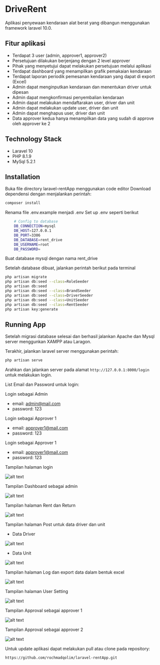 # DriveRent

Aplikasi penyewaan kendaraan alat berat yang dibangun menggunakan framework laravel 10.0.

## Fitur aplikasi

-   Terdapat 3 user (admin, approver1, approver2)
-   Persetujuan dilakukan berjenjang dengan 2 level approver
-   Pihak yang menyetujui dapat melakukan persetujuan melalui aplikasi
-   Terdapat dashboard yang menampilkan grafik pemakaian kendaraan
-   Terdapat laporan periodik pemesanan kendaraan yang dapat di export (Excel)
-   Admin dapat menginputkan kendaraan dan menentukan driver untuk dipesan
-   Admin dapat mengkonfirmasi penyembalian kendaraan
-   Admin dapat melakukan mendaftarakan user, driver dan unit
-   Admin dapat melakukan update user, driver dan unit
-   Admin dapat menghapus user, driver dan unit
-   Data approver kedua hanya menampilkan data yang sudah di approve oleh approver ke 2

## Technology Stack

-   Laravel 10
-   PHP 8.1.9
-   MySql 5.2.1

## Installation

Buka file directory laravel-rentApp menggunakan code editor
Download dependensi dengan menjalankan perintah:

```sh
composer install
```

Renama file .env.example menjadi .env
Set up .env seperti berikut

```sh
    # Config to database
    DB_CONNECTION=mysql
    DB_HOST=127.0.0.1
    DB_PORT=3306
    DB_DATABASE=rent_drive
    DB_USERNAME=root
    DB_PASSWORD=
```

Buat database mysql dengan nama rent_drive

Setelah database dibuat, jalankan perintah berikut pada terminal

```sh
php artisan migrate
php artisan db:seed --class=RoleSeeder
php artisan db:seed
php artisan db:seed --class=BrandSeeder
php artisan db:seed --class=DriverSeeder
php artisan db:seed --class=UnitSeeder
php artisan db:seed --class=RentSeeder
php artisan key:generate
```

## Running App

Setelah migrasi database selesai dan berhasil jalankan Apache dan Mysql server menggunkan XAMPP atau Laragon.

Terakhir, jalankan laravel server menggunakan perintah:

```sh
php artisan serve
```

Arahkan dan jalankan server pada alamat `http://127.0.0.1:8000/login` untuk melakukan login.

List Email dan Password untuk login:

Login sebagai Admin

-   email: admin@mail.com
-   password: 123

Login sebagai Approver 1

-   email: approver1@mail.com
-   password: 123

Login sebagai Approver 1

-   email: approver1@mail.com
-   password: 123

Tampilan halaman login

![alt text](https://github.com/rochmadqolim/laravel-rentApp/blob/main/public/img/login.jpg?raw=true)

Tampilan Dashboard sebagai admin

![alt text](https://github.com/rochmadqolim/laravel-rentApp/blob/main/public/img/dashboard.jpg?raw=true)

Tampilan halaman Rent dan Return

![alt text](https://github.com/rochmadqolim/laravel-rentApp/blob/main/public/img/formRentandReturn.jpg?raw=true)

Tampilan halaman Post untuk data driver dan unit

-   Data Driver

![alt text](https://github.com/rochmadqolim/laravel-rentApp/blob/main/public/img/driver.jpg?raw=true)

-   Data Unit

![alt text](https://github.com/rochmadqolim/laravel-rentApp/blob/main/public/img/unit.jpg?raw=true)

Tampilan halaman Log dan export data dalam bentuk excel

![alt text](https://github.com/rochmadqolim/laravel-rentApp/blob/main/public/img/log.jpg?raw=true)

Tampilan halaman User Setting

![alt text](https://github.com/rochmadqolim/laravel-rentApp/blob/main/public/img/user%20setting.jpg?raw=true)

Tampilan Approval sebagai approver 1

![alt text](https://github.com/rochmadqolim/laravel-rentApp/blob/main/public/img/approval1.jpg?raw=true)

Tampilan Approval sebagai approver 2

![alt text](https://github.com/rochmadqolim/laravel-rentApp/blob/main/public/img/approval2.jpg?raw=true)

Untuk update aplikasi dapat melakukan pull atau clone pada repository:

```sh
https://github.com/rochmadqolim/laravel-rentApp.git
```
